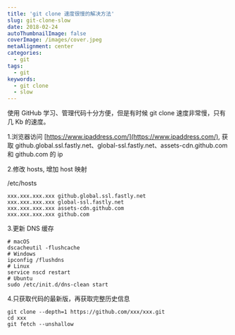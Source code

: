 ```yaml
---
title: 'git clone 速度很慢的解决方法'
slug: git-clone-slow
date: 2018-02-24
autoThumbnailImage: false
coverImage: /images/cover.jpeg
metaAlignment: center
categories:
  - git
tags:
  - git
keywords:
  - git clone
  - slow
---
```


使用 GitHub 学习、管理代码十分方便，但是有时候 git clone 速度非常慢，只有几 Kb 的速度。

<!--more-->

1.浏览器访问 [https://www.ipaddress.com/](https://www.ipaddress.com/), 获取 github.global.ssl.fastly.net、global-ssl.fastly.net、assets-cdn.github.com 和 github.com 的 ip

2.修改 hosts, 增加 host 映射

/etc/hosts

```hosts
xxx.xxx.xxx.xxx github.global.ssl.fastly.net
xxx.xxx.xxx.xxx global-ssl.fastly.net
xxx.xxx.xxx.xxx assets-cdn.github.com
xxx.xxx.xxx.xxx github.com
```

3.更新 DNS 缓存

```shell
# macOS
dscacheutil -flushcache
# Windows
ipconfig /flushdns
# Linux
service nscd restart
# Ubuntu
sudo /etc/init.d/dns-clean start
```

4.只获取代码的最新版，再获取完整历史信息

```shell
git clone --depth=1 https://github.com/xxx/xxx.git
cd xxx
git fetch --unshallow
```
